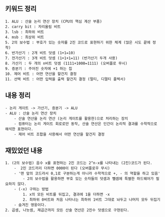 ## 키워드 정리 
    1. ALU : 산술 논리 연산 장치 (CPU의 핵심 계산 부품)
    2. carry bit : 자리올림 비트
    3. lsb : 최하위 비트  
    4. msb : 최상위 비트 
    5. 2의 보수법 : 부호가 있는 숫자를 2진 코드로 표현하기 위한 체계 (많은 시도 끝에 정착)
    6. 반가산기 : 2개 비트 덧셈 (1+1=10)
    7. 전가산기 : 3개 비트 덧셈 (1+1+1=11) (반가산기 두개 사용)
    8. 가산기 : 두 개의 n비트 덧셈 (1111+1000=1111) (오버플로 무시)
    9. 증분기 : 주어진 숫자에 +1 하는 칩
    10. 제어 비트 : 어떤 연산을 할건지 결정
    11. 선택 비트 : 어떤 입력을 출력 할건지 결정 (멀티, 디멀티 플렉서)
## 내용 정리
    - 논리 게이트 -> 가산기, 증분기 -> ALU 
    - ALU : 산술 논리 연산 장치 
        - 산술 연산을 논리 연산 (논리 게이트를 활용한)으로 처리하는 장치
        - 컴퓨터는 논리 게이트 회로로만 동작, 산술 연산은 인간이 논리적 결과를 수학적으로 해석한 표현이다.
        - 제어 비트 조합을 사용해서 어떤 연산을 할건지 결정

## 재밌었던 내용 
    1. (2의 보수법) 음수 x를 표현하는 2진 코드는 2^n-x를 나타내는 (2진)코드가 된다. 
        -  2진 코드끼리 더하면 0000이 된다 (오버플로우 무시)
        - '맨 앞의 코드라서 0,1로 구분하는게 아니라 수학적으로 +, - 의 역할을 하고 있음'
            - 2의 보수법을 활용하면 부호 있는 숫자들의 덧셈과 뺄셈에 특별한 하드웨어가 필요하지 않다.
        - (-x) 구하는 방법
            1. x의 모든 비트를 뒤집고, 결과에 1을 더하면 -x
            2. 최하위 0비트와 처음 나타나는 최하위 1비트 그대로 놔두고 나머지 모두 뒤집기
        - 숨겨진 영웅이다.
    2. 곱셈, 나눗셈, 제곱근까지 모든 산술 연산은 2진수 덧셈으로 구현된다.
